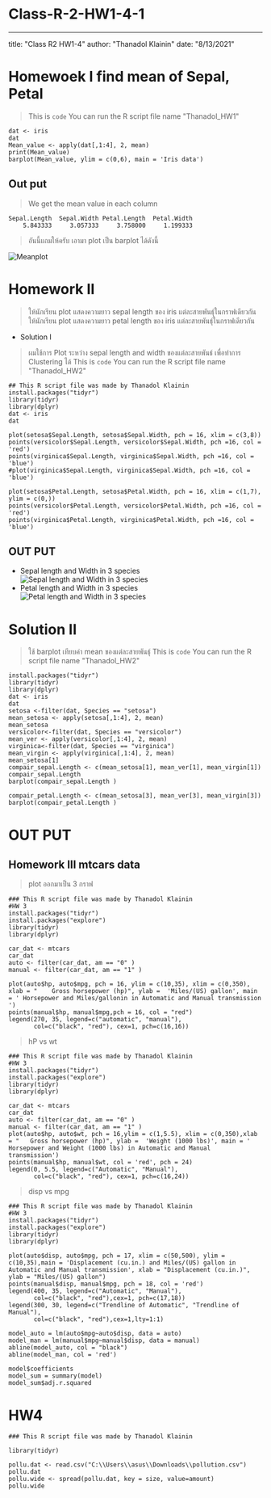 # Class-R-2-HW1-4-1
---
title: "Class R2 HW1-4"
author: "Thanadol Klainin"
date: "8/13/2021"
# Homewoek I find mean of Sepal, Petal
> This is ``` code ``` You can run the R script file name "Thanadol_HW1"

```
dat <- iris
dat
Mean_value <- apply(dat[,1:4], 2, mean)
print(Mean_value)
barplot(Mean_value, ylim = c(0,6), main = 'Iris data')

```
## Out put 
> We get the mean value in each column

```
Sepal.Length  Sepal.Width Petal.Length  Petal.Width 
    5.843333     3.057333     3.758000     1.199333 
```
>อันนี้แถมให้ครับ เอามา plot เป็น barplot ได้ดังนี้

![Meanplot](https://user-images.githubusercontent.com/67301601/129450171-e7e6ad25-b4b5-46d0-b2f8-52425b4db45c.png)


# Homework II 
>ให้นักเรียน plot แสดงความยาว sepal length ของ iris แต่ละสายพันธ์ุในกราฟเดียวกัน ให้นักเรียน plot แสดงความยาว petal length ของ iris แต่ละสายพันธุ์ในกราฟเดียวกัน

* Solution I

> ผมใช้การ Plot ระหว่าง sepal length and width ของแต่ละสายพันธ์ เพื่อทำการ Clustering ได้ 
> This is ``` code ``` You can run the R script file name "Thanadol_HW2"

```
## This R script file was made by Thanadol Klainin
install.packages("tidyr")
library(tidyr)
library(dplyr)
dat <- iris
dat

plot(setosa$Sepal.Length, setosa$Sepal.Width, pch = 16, xlim = c(3,8))
points(versicolor$Sepal.Length, versicolor$Sepal.Width, pch =16, col = 'red')
points(virginica$Sepal.Length, virginica$Sepal.Width, pch =16, col = 'blue')
#plot(virginica$Sepal.Length, virginica$Sepal.Width, pch =16, col = 'blue')

plot(setosa$Petal.Length, setosa$Petal.Width, pch = 16, xlim = c(1,7), ylim = c(0,))
points(versicolor$Petal.Length, versicolor$Petal.Width, pch =16, col = 'red')
points(virginica$Petal.Length, virginica$Petal.Width, pch =16, col = 'blue')

```

## OUT PUT 
* Sepal length and Width in 3 species
![Sepal length and Width in 3 species](https://user-images.githubusercontent.com/67301601/129450250-73d806d7-d207-4d3c-a531-7f7ce14c5326.png)
* Petal length and Width in 3 species
![Petal length and Width in 3 species](https://user-images.githubusercontent.com/67301601/129450298-4dbf77d9-45d8-44a0-ab69-462e30f08091.png)


# Solution II
> ใช้ barplot เทียบค่า mean ของแต่ละสายพันธุ์
> This is ``` code ``` You can run the R script file name "Thanadol_HW2"

```
install.packages("tidyr")
library(tidyr)
library(dplyr)
dat <- iris
dat
setosa <-filter(dat, Species == "setosa")
mean_setosa <- apply(setosa[,1:4], 2, mean)
mean_setosa
versicolor<-filter(dat, Species == "versicolor")
mean_ver <- apply(versicolor[,1:4], 2, mean) 
virginica<-filter(dat, Species == "virginica")
mean_virgin <- apply(virginica[,1:4], 2, mean) 
mean_setosa[1]
compair_sepal.Length <- c(mean_setosa[1], mean_ver[1], mean_virgin[1])
compair_sepal.Length
barplot(compair_sepal.Length )

compair_petal.Length <- c(mean_setosa[3], mean_ver[3], mean_virgin[3])
barplot(compair_petal.Length )
```
# OUT PUT 


## Homework III  mtcars data

> plot ออกมาเป็น 3 กราฟ 

```
### This R script file was made by Thanadol Klainin
#HW 3 
install.packages("tidyr")
install.packages("explore")
library(tidyr)
library(dplyr)

car_dat <- mtcars
car_dat
auto <- filter(car_dat, am == "0" )
manual <- filter(car_dat, am == "1" )

plot(auto$hp, auto$mpg, pch = 16, ylim = c(10,35), xlim = c(0,350), xlab = "	Gross horsepower (hp)", ylab = 	'Miles/(US) gallon', main = ' Horsepower and Miles/gallonin in Automatic and Manual transmission ')
points(manual$hp, manual$mpg,pch = 16, col = "red")
legend(270, 35, legend=c("automatic", "manual"),
       col=c("black", "red"), cex=1, pch=c(16,16))
```

> hP vs wt

```
### This R script file was made by Thanadol Klainin
#HW 3 
install.packages("tidyr")
install.packages("explore")
library(tidyr)
library(dplyr)

car_dat <- mtcars
car_dat
auto <- filter(car_dat, am == "0" )
manual <- filter(car_dat, am == "1" )
plot(auto$hp, auto$wt, pch = 16,ylim = c(1,5.5), xlim = c(0,350),xlab = "	Gross horsepower (hp)", ylab = 	'Weight (1000 lbs)', main = ' Horsepower and Weight (1000 lbs) in Automatic and Manual transmission')
points(manual$hp, manual$wt, col = 'red', pch = 24)
legend(0, 5.5, legend=c("Automatic", "Manual"),
       col=c("black", "red"), cex=1, pch=c(16,24))
```

> disp vs mpg

```
### This R script file was made by Thanadol Klainin
#HW 3 
install.packages("tidyr")
install.packages("explore")
library(tidyr)
library(dplyr)

plot(auto$disp, auto$mpg, pch = 17, xlim = c(50,500), ylim = c(10,35),main = 'Displacement (cu.in.) and Miles/(US) gallon in Automatic and Manual transmission', xlab = "Displacement (cu.in.)", ylab = "Miles/(US) gallon")
points(manual$disp, manual$mpg, pch = 18, col = 'red')
legend(400, 35, legend=c("Automatic", "Manual"),
       col=c("black", "red"),cex=1, pch=c(17,18))
legend(300, 30, legend=c("Trendline of Automatic", "Trendline of Manual"),
       col=c("black", "red"),cex=1,lty=1:1)
       
model_auto = lm(auto$mpg~auto$disp, data = auto)
model_man = lm(manual$mpg~manual$disp, data = manual)
abline(model_auto, col = "black")
abline(model_man, col = 'red')

model$coefficients
model_sum = summary(model)            
model_sum$adj.r.squared
```

# HW4


```
### This R script file was made by Thanadol Klainin

library(tidyr)

pollu.dat <- read.csv("C:\\Users\\asus\\Downloads\\pollution.csv")
pollu.dat
pollu.wide <- spread(pollu.dat, key = size, value=amount)
pollu.wide
```

